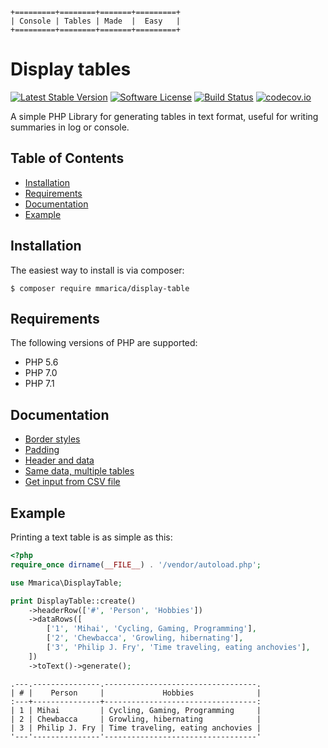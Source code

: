 ```
+=========+========+=======+=========+
| Console | Tables | Made  |  Easy   |
+=========+========+=======+=========+
```

# Display tables

[![Latest Stable Version](https://img.shields.io/packagist/v/mmarica/display-table.svg?style=flat&label=release)](https://packagist.org/packages/mmarica/display-table)
[![Software License](https://img.shields.io/github/license/mmarica/php-display-table.svg?style=flat)](LICENSE)
[![Build Status](https://img.shields.io/travis/mmarica/php-display-table.svg?style=flat)](https://travis-ci.org/mmarica/php-display-table)
[![codecov.io](https://img.shields.io/codecov/c/github/mmarica/php-display-table.svg?style=flat)](https://codecov.io/github/mmarica/php-display-table?branch=master)

A simple PHP Library for generating tables in text format, useful for writing summaries in log or console.

## Table of Contents

+ [Installation](#installation)
+ [Requirements](#requirements)
+ [Documentation](#documentation)
+ [Example](#example)

## Installation

The easiest way to install is via composer:

```
$ composer require mmarica/display-table
```

## Requirements

The following versions of PHP are supported:

+ PHP 5.6
+ PHP 7.0
+ PHP 7.1

## Documentation

+ [Border styles](docs/border_styles.md)
+ [Padding](docs/padding.md)
+ [Header and data](docs/header_and_data.md)
+ [Same data, multiple tables](docs/same_data_multiple_tables.md)
+ [Get input from CSV file](docs/get_input_from_csv_file.md)

## Example

Printing a text table is as simple as this:

```php
<?php
require_once dirname(__FILE__) . '/vendor/autoload.php';

use Mmarica\DisplayTable;

print DisplayTable::create()
    ->headerRow(['#', 'Person', 'Hobbies'])
    ->dataRows([
        ['1', 'Mihai', 'Cycling, Gaming, Programming'],
        ['2', 'Chewbacca', 'Growling, hibernating'],
        ['3', 'Philip J. Fry', 'Time traveling, eating anchovies'],
    ])
    ->toText()->generate();
```

```
.---.---------------.----------------------------------.
| # |    Person     |             Hobbies              |
:---+---------------+----------------------------------:
| 1 | Mihai         | Cycling, Gaming, Programming     |
| 2 | Chewbacca     | Growling, hibernating            |
| 3 | Philip J. Fry | Time traveling, eating anchovies |
'---'---------------'----------------------------------'
```
